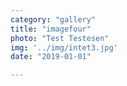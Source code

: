 ```yaml
---
category: "gallery"
title: "imagefour"
photo: "Test Testesen"
img: '../img/intet3.jpg'
date: "2019-01-01"

---
```


